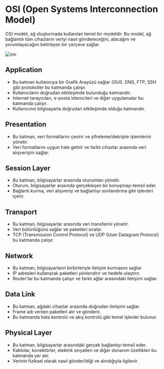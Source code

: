 # OSI (Open Systems Interconnection Model)

OSI modeli, ağ oluşturmada kullanılan temel bir modeldir. Bu model, ağ bağlantılı tüm cihazların veriyi nasıl göndereceğini, alacağını ve yorumlayacağını belirleyen bir çerçeve sağlar.

![osı](https://github.com/kaaneeksi/ISO-Model/blob/main/G%C3%B6rseller/%C4%B1so.svg)


## Application 

- Bu katman kullanıcıya bir Grafik Arayüzü sağlar (GUI). DNS, FTP, SSH gibi protokoller bu katmanda çalışır. 
- Kullanıcıların doğrudan etkileşimde bulunduğu katmandır.
- İnternet tarayıcıları, e-posta istemcileri ve diğer uygulamalar bu katmanda çalışır.
- Kullanıcının bilgisayarla doğrudan etkileşimde olduğu katmandır.

## Presentation 

- Bu katman, veri formatlarını çevirir ve şifreleme/dekripte işlemlerini yönetir.
- Veri formatlarını uygun hale getirir ve farklı cihazlar arasında veri alışverişini sağlar.

## Session Layer

- Bu katman, bilgisayarlar arasında oturumları yönetir.
- Oturum, bilgisayarlar arasında gerçekleşen bir konuşmayı temsil eder.
- Bağlantı kurma, veri alışverişi ve bağlantıyı sonlandırma gibi işlevleri içerir.

## Transport

- Bu katman, bilgisayarlar arasında veri transferini yönetir.
- Veri bütünlüğünü sağlar ve paketleri sıralar.
- TCP (Transmission Control Protocol) ve UDP (User Datagram Protocol) bu katmanda çalışır.

## Network

- Bu katman, bilgisayarların birbirleriyle iletişim kurmasını sağlar.
- IP adresleri kullanarak paketleri yönlendirir ve hedefe ulaştırır.
- Router'lar bu katmanda çalışır ve farklı ağlar arasındaki iletişimi sağlar.

## Data Link

- Bu katman, ağdaki cihazlar arasında doğrudan iletişimi sağlar.
- Frame adı verilen paketleri alır ve gönderir.
- Bu katmanda hata kontrolü ve akış kontrolü gibi temel işlevler bulunur.

## Physical Layer

- Bu katman, bilgisayarlar arasındaki gerçek bağlantıyı temsil eder.
- Kablolar, konektörler, elektrik sinyalleri ve diğer donanım özellikleri bu katmanda yer alır.
- Verinin fiziksel olarak nasıl gönderildiği ve alındığıyla ilgilenir.
